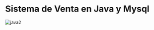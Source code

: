 # Sistema de Venta en Java y Mysql
![java2](https://user-images.githubusercontent.com/111213071/185529620-e5839b16-61b8-4df9-bf4d-95a48083c90b.png)




